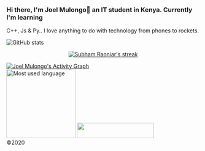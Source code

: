 ### Hi there, I'm Joel Mulongo👋 an IT student in Kenya. Currently I'm learning 
 C++, Js & Py.. I love anything to do with technology from phones to rockets.

<!DOCTYPE html>
<html lang="en">
  <body>
    

![GitHub stats](https://github-readme-stats.vercel.app/api?username=joelwmulongo&show_icons=true)  <br>
<p align="center">
    <a href="https://github.com/joelwmulongo">
        <img title="🔥 Get streak stats for your profile at git.io/streak-stats" alt="Subham Raoniar's streak" src="https://github-readme-streak-stats.herokuapp.com/?user=joelwmulongo&theme=black-ice&hide_border=true&stroke=0000&background=060A0CD0"/>
    </a>
</p>
<a href="https://github.com/joelwmulongo/github-readme-activity-graph"><img alt="Joel Mulongo's Activity Graph" src="https://activity-graph.herokuapp.com/graph?username=joelwmulongo&bg_color=0D1117&color=5BCDEC&line=5BCDEC&point=FFFFFF&hide_border=true" /></a>
<BR>
      <a><img src="https://github-readme-stats.vercel.app/api/top-langs/?username=joelwmulongo&theme=blue-green" alt="Most used language" height="180"></a>

<img width="200" height="40" src="https://visitor-badge.glitch.me/badge?page_id=joelwmulongo">

<footer>
      ©2020
    </footer>
  </body>
</html>
